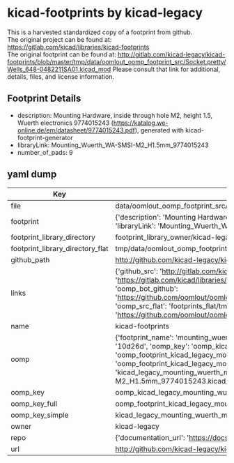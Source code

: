 # kicad-footprints by kicad-legacy  
This is a harvested standardized copy of a footprint from github.  
The original project can be found at:  
https://gitlab.com/kicad/libraries/kicad-footprints  
The original footprint can be found at:
http://gitlab.com/kicad-legacy/kicad-footprints/blob/master/tmp/data/oomlout_oomp_footprint_src/Socket.pretty/Wells_648-0482211SA01.kicad_mod
Please consult that link for additional, details, files, and license information.  
## Footprint Details
* description: Mounting Hardware, inside through hole M2, height 1.5, Wuerth electronics 9774015243 (https://katalog.we-online.de/em/datasheet/9774015243.pdf), generated with kicad-footprint-generator  
* libraryLink: Mounting_Wuerth_WA-SMSI-M2_H1.5mm_9774015243  
* number_of_pads: 9  
## yaml dump  
| Key | Value |  
| --- | --- |  
| file | data/oomlout_oomp_footprint_src/kicad-footprints/Mounting_Wuerth.pretty/Mounting_Wuerth_WA-SMSI-M2_H1.5mm_9774015243.kicad_mod |  
| footprint | {'description': 'Mounting Hardware, inside through hole M2, height 1.5, Wuerth electronics 9774015243 (https://katalog.we-online.de/em/datasheet/9774015243.pdf), generated with kicad-footprint-generator', 'libraryLink': 'Mounting_Wuerth_WA-SMSI-M2_H1.5mm_9774015243', 'number_of_pads': 9} |  
| footprint_library_directory | footprint_library_owner/kicad-legacy_kicad-footprints |  
| footprint_library_directory_flat | tmp/data/oomlout_oomp_footprint_src/footprints_flat/kicad_legacy_mounting_wuerth_mounting_wuerth_wa_smsi_m2_h1_5mm_9774015243/working |  
| github_path | http://github.com/kicad-legacy/kicad-footprints/blob/master/tmp/data/oomlout_oomp_footprint_src/Mounting_Wuerth.pretty/Mounting_Wuerth_WA-SMSI-M2_H1.5mm_9774015243.kicad_mod |  
| links | {'github_src': 'http://gitlab.com/kicad-legacy/kicad-footprints/blob/master/tmp/data/oomlout_oomp_footprint_src/Socket.pretty/Wells_648-0482211SA01.kicad_mod', 'github_src_repo': 'https://gitlab.com/kicad/libraries/kicad-footprints', 'oomp_bot': 'tmp/data/oomlout_oomp_footprint_src/footprints/kicad_legacy_mounting_wuerth_mounting_wuerth_wa_smsi_m2_h1_5mm_9774015243/working', 'oomp_bot_github': 'https://github.com/oomlout/oomlout_oomp_footprint_bot/tree/main/tmp/data/oomlout_oomp_footprint_src/footprints/kicad_legacy_mounting_wuerth_mounting_wuerth_wa_smsi_m2_h1_5mm_9774015243/working', 'oomp_src_flat': 'footprints_flat/tmp/data/oomlout_oomp_footprint_src/footprints_flat/kicad_legacy_mounting_wuerth_mounting_wuerth_wa_smsi_m2_h1_5mm_9774015243/working', 'oomp_src_flat_github': 'https://github.com/oomlout/oomlout_oomp_footprint_src/tree/main/tmp/data/oomlout_oomp_footprint_src/footprints_flat/kicad_legacy_mounting_wuerth_mounting_wuerth_wa_smsi_m2_h1_5mm_9774015243/working'} |  
| name | kicad-footprints |  
| oomp | {'footprint_name': 'mounting_wuerth_wa_smsi_m2_h1_5mm_9774015243', 'library_name': 'mounting_wuerth', 'md5': '10d26df616bb995f66a1bee19d4a5d34', 'md5_10': '10d26df616', 'md5_5': '10d26', 'md5_6': '10d26d', 'oomp_key': 'oomp_kicad_legacy_mounting_wuerth_mounting_wuerth_wa_smsi_m2_h1_5mm_9774015243', 'oomp_key_extra': 'oomp_footprint_kicad_legacy_mounting_wuerth_mounting_wuerth_wa_smsi_m2_h1_5mm_9774015243', 'oomp_key_full': 'oomp_footprint_kicad_legacy_mounting_wuerth_mounting_wuerth_wa_smsi_m2_h1_5mm_9774015243_10d26d', 'oomp_key_simple': 'kicad_legacy_mounting_wuerth_mounting_wuerth_wa_smsi_m2_h1_5mm_9774015243', 'original_filename': 'data/oomlout_oomp_footprint_src/kicad-footprints/Mounting_Wuerth.pretty/Mounting_Wuerth_WA-SMSI-M2_H1.5mm_9774015243.kicad_mod', 'owner_name': 'kicad_legacy'} |  
| oomp_key | oomp_kicad_legacy_mounting_wuerth_mounting_wuerth_wa_smsi_m2_h1_5mm_9774015243 |  
| oomp_key_full | oomp_footprint_kicad_legacy_mounting_wuerth_mounting_wuerth_wa_smsi_m2_h1_5mm_9774015243 |  
| oomp_key_simple | kicad_legacy_mounting_wuerth_mounting_wuerth_wa_smsi_m2_h1_5mm_9774015243 |  
| owner | kicad-legacy |  
| repo | {'documentation_url': 'https://docs.github.com/rest/repos/repos#get-a-repository', 'message': 'Not Found'} |  
| url | http://github.com/kicad-legacy/kicad-footprints |  

